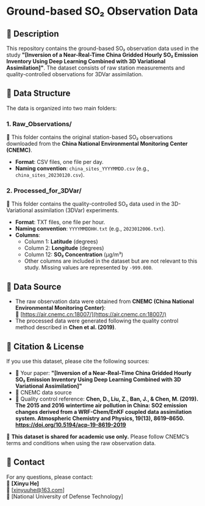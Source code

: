 # Ground-based SO₂ Observation Data

## 📌 Description
This repository contains the ground-based SO₂ observation data used in the study **"[Inversion of a Near-Real-Time China Gridded Hourly SO₂ Emission Inventory Using Deep Learning Combined with 3D Variational Assimilation]"**. The dataset consists of raw station measurements and quality-controlled observations for 3DVar assimilation.

## 📁 Data Structure
The data is organized into two main folders:

### **1. Raw_Observations/**  
📌 This folder contains the original station-based SO₂ observations downloaded from the **China National Environmental Monitoring Center (CNEMC)**.  
- **Format**: CSV files, one file per day.
- **Naming convention**: `china_sites_YYYYMMDD.csv` (e.g., `china_sites_20230120.csv`).

### **2. Processed_for_3DVar/**  
📌 This folder contains the quality-controlled SO₂ data used in the 3D-Variational assimilation (3DVar) experiments.  
- **Format**: TXT files, one file per hour.
- **Naming convention**: `YYYYMMDDHH.txt` (e.g., `2023012006.txt`).
- **Columns**:
  - Column 1: **Latitude** (degrees)
  - Column 2: **Longitude** (degrees)
  - Column 12: **SO₂ Concentration** (µg/m³)
  -  Other columns are included in the dataset but are not relevant to this study. Missing values are represented by `-999.000`.

## 📌 Data Source
- The raw observation data were obtained from **CNEMC (China National Environmental Monitoring Center)**:  
  🔗 [https://air.cnemc.cn:18007/](https://air.cnemc.cn:18007/)
- The processed data were generated following the quality control method described in **Chen et al. (2019)**.

## 📖 Citation & License
If you use this dataset, please cite the following sources:  
- 📄 Your paper: **"[Inversion of a Near-Real-Time China Gridded Hourly SO₂ Emission Inventory Using Deep Learning Combined with 3D Variational Assimilation]"**  
- 📄 CNEMC data source  
- 📄 Quality control reference: **Chen, D., Liu, Z., Ban, J., & Chen, M. (2019). The 2015 and 2016 wintertime air pollution in China: SO2 emission changes derived from a WRF-Chem/EnKF coupled data assimilation system. Atmospheric Chemistry and Physics, 19(13), 8619–8650. https://doi.org/10.5194/acp-19-8619-2019**  

📌 **This dataset is shared for academic use only.** Please follow CNEMC’s terms and conditions when using the raw observation data.

## 📩 Contact
For any questions, please contact:  
👤 **[Xinyu He]**  
📧 [xinyuuhe@163.com]  
🏢 [National University of Defense Technology]
